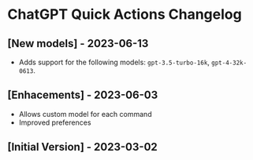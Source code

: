 # ChatGPT Quick Actions Changelog

## [New models] - 2023-06-13

 - Adds support for the following models: `gpt-3.5-turbo-16k`, `gpt-4-32k-0613`.

## [Enhacements] - 2023-06-03

 - Allows custom model for each command
 - Improved preferences

## [Initial Version] - 2023-03-02